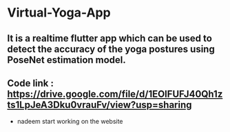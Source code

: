 # Virtual-Yoga-App
## It is a realtime flutter app which can be used to detect the accuracy of the yoga postures using PoseNet estimation model.  
## Code link : https://drive.google.com/file/d/1EOlFUFJ40Qh1zts1LpJeA3Dku0vrauFv/view?usp=sharing


 - nadeem start working on the website
